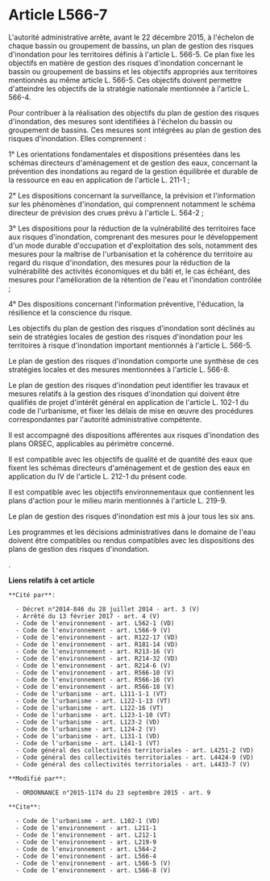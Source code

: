 # Article L566-7

L'autorité administrative arrête, avant le 22 décembre 2015, à l'échelon de chaque bassin ou groupement de bassins, un plan
de gestion des risques d'inondation pour les territoires définis à l'article L. 566-5. Ce plan fixe les objectifs en matière
de gestion des risques d'inondation concernant le bassin ou groupement de bassins et les objectifs appropriés aux territoires
mentionnés au même article L. 566-5. Ces objectifs doivent permettre d'atteindre les objectifs de la stratégie nationale
mentionnée à l'article L. 566-4. 

Pour contribuer à la réalisation des objectifs du plan de gestion des risques d'inondation, des mesures sont identifiées à
l'échelon du bassin ou groupement de bassins. Ces mesures sont intégrées au plan de gestion des risques d'inondation. Elles
comprennent : 

1° Les orientations fondamentales et dispositions présentées dans les schémas directeurs d'aménagement et de gestion des
eaux, concernant la prévention des inondations au regard de la gestion équilibrée et durable de la ressource en eau en
application de l'article L. 211-1 ; 

2° Les dispositions concernant la surveillance, la prévision et l'information sur les phénomènes d'inondation, qui
comprennent notamment le schéma directeur de prévision des crues prévu à l'article L. 564-2 ; 

3° Les dispositions pour la réduction de la vulnérabilité des territoires face aux risques d'inondation, comprenant des
mesures pour le développement d'un mode durable d'occupation et d'exploitation des sols, notamment des mesures pour la
maîtrise de l'urbanisation et la cohérence du territoire au regard du risque d'inondation, des mesures pour la réduction de
la vulnérabilité des activités économiques et du bâti et, le cas échéant, des mesures pour l'amélioration de la rétention de
l'eau et l'inondation contrôlée ; 

4° Des dispositions concernant l'information préventive, l'éducation, la résilience et la conscience du risque. 

Les objectifs du plan de gestion des risques d'inondation sont déclinés au sein de stratégies locales de gestion des risques
d'inondation pour les territoires à risque d'inondation important mentionnés à l'article L. 566-5. 

Le plan de gestion des risques d'inondation comporte une synthèse de ces stratégies locales et des mesures mentionnées à
l'article L. 566-8. 

Le plan de gestion des risques d'inondation peut identifier les travaux et mesures relatifs à la gestion des risques
d'inondation qui doivent être qualifiés de projet d'intérêt général en application de l'article L. 102-1 du code de
l'urbanisme, et fixer les délais de mise en œuvre des procédures correspondantes par l'autorité administrative compétente. 

Il est accompagné des dispositions afférentes aux risques d'inondation des plans ORSEC, applicables au périmètre concerné. 

Il est compatible avec les objectifs de qualité et de quantité des eaux que fixent les schémas directeurs d'aménagement et de
gestion des eaux en application du IV de l'article L. 212-1 du présent code. 

Il est compatible avec les objectifs environnementaux que contiennent les plans d'action pour le milieu marin mentionnés à
l'article L. 219-9. 

Le plan de gestion des risques d'inondation est mis à jour tous les six ans. 

Les programmes et les décisions administratives dans le domaine de l'eau doivent être compatibles ou rendus compatibles avec
les dispositions des plans de gestion des risques d'inondation.

.

**Liens relatifs à cet article**

	**Cité par**:

	  - Décret n°2014-846 du 28 juillet 2014 - art. 3 (V)
	  - Arrêté du 13 février 2017 - art. 4 (V)
	  - Code de l'environnement - art. L562-1 (VD)
	  - Code de l'environnement - art. L566-9 (V)
	  - Code de l'environnement - art. R122-17 (VD)
	  - Code de l'environnement - art. R181-14 (VD)
	  - Code de l'environnement - art. R213-16 (V)
	  - Code de l'environnement - art. R214-32 (VD)
	  - Code de l'environnement - art. R214-6 (V)
	  - Code de l'environnement - art. R566-10 (V)
	  - Code de l'environnement - art. R566-16 (V)
	  - Code de l'environnement - art. R566-18 (V)
	  - Code de l'urbanisme - art. L111-1-1 (VT)
	  - Code de l'urbanisme - art. L122-1-13 (VT)
	  - Code de l'urbanisme - art. L122-16 (VT)
	  - Code de l'urbanisme - art. L123-1-10 (VT)
	  - Code de l'urbanisme - art. L123-2 (VD)
	  - Code de l'urbanisme - art. L124-2 (V)
	  - Code de l'urbanisme - art. L131-1 (VD)
	  - Code de l'urbanisme - art. L141-1 (VT)
	  - Code général des collectivités territoriales - art. L4251-2 (VD)
	  - Code général des collectivités territoriales - art. L4424-9 (VD)
	  - Code général des collectivités territoriales - art. L4433-7 (V)

	**Modifié par**:

	  - ORDONNANCE n°2015-1174 du 23 septembre 2015 - art. 9

	**Cite**:

	  - Code de l'urbanisme - art. L102-1 (VD)
	  - Code de l'environnement - art. L211-1
	  - Code de l'environnement - art. L212-1
	  - Code de l'environnement - art. L219-9
	  - Code de l'environnement - art. L564-2
	  - Code de l'environnement - art. L566-4
	  - Code de l'environnement - art. L566-5 (V)
	  - Code de l'environnement - art. L566-8 (V)

